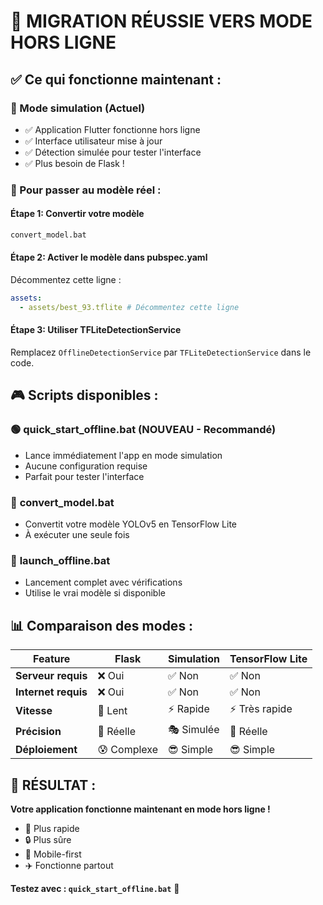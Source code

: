 # 🚀 MIGRATION RÉUSSIE VERS MODE HORS LIGNE

## ✅ Ce qui fonctionne maintenant :

### 🎯 Mode simulation (Actuel)

- ✅ Application Flutter fonctionne hors ligne
- ✅ Interface utilisateur mise à jour
- ✅ Détection simulée pour tester l'interface
- ✅ Plus besoin de Flask !

### 🚀 Pour passer au modèle réel :

#### Étape 1: Convertir votre modèle

```cmd
convert_model.bat
```

#### Étape 2: Activer le modèle dans pubspec.yaml

Décommentez cette ligne :

```yaml
assets:
  - assets/best_93.tflite # Décommentez cette ligne
```

#### Étape 3: Utiliser TFLiteDetectionService

Remplacez `OfflineDetectionService` par `TFLiteDetectionService` dans le code.

## 🎮 Scripts disponibles :

### 🟢 **quick_start_offline.bat** (NOUVEAU - Recommandé)

- Lance immédiatement l'app en mode simulation
- Aucune configuration requise
- Parfait pour tester l'interface

### 🔄 **convert_model.bat**

- Convertit votre modèle YOLOv5 en TensorFlow Lite
- À exécuter une seule fois

### 🎯 **launch_offline.bat**

- Lancement complet avec vérifications
- Utilise le vrai modèle si disponible

## 📊 Comparaison des modes :

| Feature             | Flask       | Simulation | TensorFlow Lite |
| ------------------- | ----------- | ---------- | --------------- |
| **Serveur requis**  | ❌ Oui      | ✅ Non     | ✅ Non          |
| **Internet requis** | ❌ Oui      | ✅ Non     | ✅ Non          |
| **Vitesse**         | 🐌 Lent     | ⚡ Rapide  | ⚡ Très rapide  |
| **Précision**       | 🎯 Réelle   | 🎭 Simulée | 🎯 Réelle       |
| **Déploiement**     | 😰 Complexe | 😎 Simple  | 😎 Simple       |

## 🎉 RÉSULTAT :

**Votre application fonctionne maintenant en mode hors ligne !**

- 🚀 Plus rapide
- 🔒 Plus sûre
- 📱 Mobile-first
- ✈️ Fonctionne partout

**Testez avec : `quick_start_offline.bat`** 🚀
